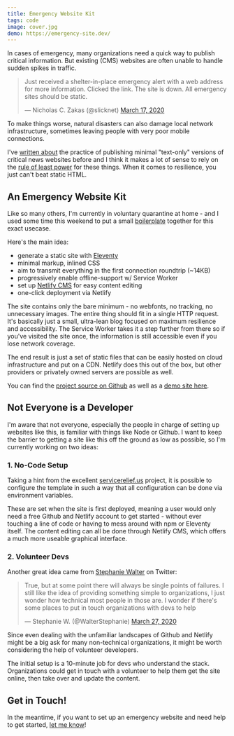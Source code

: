 ```yaml
---
title: Emergency Website Kit
tags: code
image: cover.jpg
demo: https://emergency-site.dev/
---
```


In cases of emergency, many organizations need a quick way to publish critical information. But existing (CMS) websites are often unable to handle sudden spikes in traffic.

<blockquote class="twitter-tweet"><p lang="en" dir="ltr">Just received a shelter-in-place emergency alert with a web address for more information. Clicked the link. The site is down. All emergency sites should be static.</p>&mdash; Nicholas C. Zakas (@slicknet) <a href="https://twitter.com/slicknet/status/1239972949819404291?ref_src=twsrc%5Etfw">March 17, 2020</a></blockquote>

To make things worse, natural disasters can also damage local network infrastructure, sometimes leaving people with very poor mobile connections.

I've [written about](/blog/hurricane-web/) the practice of publishing minimal "text-only" versions of critical news websites before and I think it makes a lot of sense to rely on the [rule of least power](https://en.wikipedia.org/wiki/Rule_of_least_power) for these things. When it comes to resilience, you just can't beat static HTML.

## An Emergency Website Kit

Like so many others, I'm currently in voluntary quarantine at home - and I used some time this weekend to put a small [boilerplate](https://github.com/maxboeck/emergency-site) together for this exact usecase.

Here's the main idea:  

* generate a static site with [Eleventy](https://11ty.dev)
* minimal markup, inlined CSS
* aim to transmit everything in the first connection roundtrip (~14KB)
* progressively enable offline-support w/ Service Worker
* set up [Netlify CMS](https://www.netlifycms.org/) for easy content editing
* one-click deployment via Netlify

The site contains only the bare minimum - no webfonts, no tracking, no unnecessary images. The entire thing should fit in a single HTTP request. It's basically just a small, ultra-lean blog focused on maximum resilience and accessibility. The Service Worker takes it a step further from there so if you've visited the site once, the information is still accessible even if you lose network coverage.

The end result is just a set of static files that can be easily hosted on cloud infrastructure and put on a CDN. Netlify does this out of the box, but other providers or privately owned servers are possible as well.

You can find the [project source on Github](https://github.com/maxboeck/emergency-site) as well as a [demo site here](https://emergency-site.dev/).

## Not Everyone is a Developer

I'm aware that not everyone, especially the people in charge of setting up websites like this, is familiar with things like Node or Github. I want to keep the barrier to getting a site like this off the ground as low as possible, so I'm currently working on two ideas:

### 1. No-Code Setup

Taking a hint from the excellent [servicerelief.us](https://www.servicerelief.us/start) project, it is possible to configure the template in such a way that all configuration can be done via environment variables.

These are set when the site is first deployed, meaning a user would only need a free Github and Netlify account to get started - without ever touching a line of code or having to mess around with npm or Eleventy itself. The content editing can all be done through Netlify CMS, which offers a much more useable graphical interface.

### 2. Volunteer Devs

Another great idea came from [Stephanie Walter](https://stephaniewalter.design/) on Twitter:

<blockquote class="twitter-tweet"><p lang="en" dir="ltr">True, but at some point there will always be single points of failures. I still like the idea of providing something simple to organizations, I just wonder how technical most people in those are. I wonder if there&#39;s some places to put in touch organizations with devs to help</p>&mdash; Stephanie W. (@WalterStephanie) <a href="https://twitter.com/WalterStephanie/status/1243516998790889473?ref_src=twsrc%5Etfw">March 27, 2020</a></blockquote>

Since even dealing with the unfamiliar landscapes of Github and Netlify might be a big ask for many non-technical organizations, it might be worth considering the help of volunteer developers.

The initial setup is a 10-minute job for devs who understand the stack. Organizations could get in touch with a volunteer to help them get the site online, then take over and update the content.

## Get in Touch!

In the meantime, if you want to set up an emergency website and need help to get started, [let me know](mailto:hello@mxb.dev)!

